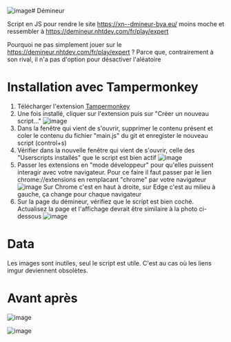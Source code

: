 ![image](https://github.com/user-attachments/assets/dd6d89f9-4fbb-4ed1-8689-d4832b61f866)# Démineur

Script en JS pour rendre le site https://xn--dmineur-bya.eu/ moins moche et ressembler à https://demineur.nhtdev.com/fr/play/expert

Pourquoi ne pas simplement jouer sur le https://demineur.nhtdev.com/fr/play/expert ? Parce que, contrairement à son rival, il n'a pas d'option pour désactiver l'aléatoire

# Installation avec Tampermonkey

1) Télécharger l'extension [Tampermonkey](https://www.tampermonkey.net/)
2) Une fois installé, cliquer sur l'extension puis sur "Créer un nouveau script..." 
![image](https://github.com/user-attachments/assets/7175e11c-009e-4425-b681-ffcbd504f9d2)
3) Dans la fenêtre qui vient de s'ouvrir, supprimer le contenu présent et coler le contenu du fichier "main.js" du git et enregister le nouveau script (control+s)
4) Vérifier dans la nouvelle fenêtre qui vient de s'ouvrir, celle des "Userscripts installés" que le script est bien actif
![image](https://github.com/user-attachments/assets/a30791d7-ed04-43df-88ac-0e1b4db138f3)
5) Passer les extensions en "mode développeur" pour qu'elles puissent interagir avec votre navigateur. Pour ce faire il faut passer par le lien chrome://extensions en remplacant "chrome" par votre navigateur
![image](https://github.com/user-attachments/assets/522f27b1-95a8-426d-a0e9-982e63d16b7f)
Sur Chrome c'est en haut à droite, sur Edge c'est au milieu à gauche, ça change pour chaque navigateur
7) Sur la page du démineur, vérifiez que le script est bien coché. Actualisez la page et l'affichage devrait être similaire à la photo ci-dessous
![image](https://github.com/user-attachments/assets/470b54ce-278d-4f06-8f81-587dc220971b)


# Data 

Les images sont inutiles, seul le script est utile. C'est au cas où les liens imgur deviennent obsolètes.

# Avant après 

![image](https://github.com/user-attachments/assets/5b44121b-bd38-49e0-b1c9-51de7899fba4)

![image](https://github.com/user-attachments/assets/c3846399-ae4d-4c29-9b94-1daad7e9bc3a)

